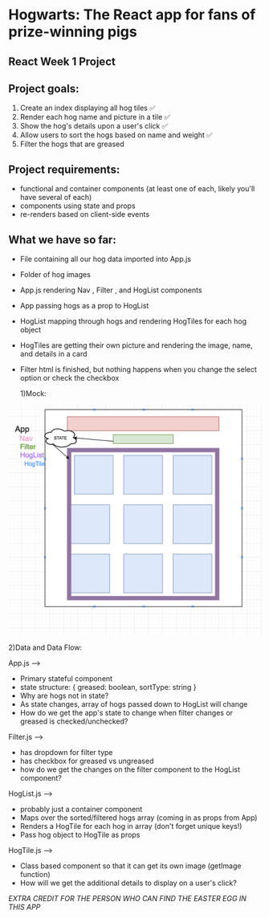 # Hogwarts: The React app for fans of prize-winning pigs

## React Week 1 Project

## Project goals:

1.  Create an index displaying all hog tiles ✅
2.  Render each hog name and picture in a tile ✅
3.  Show the hog's details upon a user's click ✅
4.  Allow users to sort the hogs based on name and weight ✅
5.  Filter the hogs that are greased

## Project requirements:

* functional and container components (at least one of each, likely you'll have several of each)
* components using state and props
* re-renders based on client-side events

## What we have so far:

* File containing all our hog data imported into App.js
* Folder of hog images
* App.js rendering Nav , Filter , and HogList components
* App passing hogs as a prop to HogList
* HogList mapping through hogs and rendering HogTiles for each hog object
* HogTiles are getting their own picture and rendering the image, name, and details in a card
* Filter html is finished, but nothing happens when you change the select option or check the checkbox

  1)Mock:

![mock](./mock.png)

2)Data and Data Flow:

App.js -->

* Primary stateful component
* state structure: { greased: boolean, sortType: string }
* Why are hogs not in state?
* As state changes, array of hogs passed down to HogList will change
* How do we get the app's state to change when filter changes or greased is checked/unchecked?

Filter.js -->

* has dropdown for filter type
* has checkbox for greased vs ungreased
* how do we get the changes on the filter component to the HogList component?

HogList.js -->

* probably just a container component
* Maps over the sorted/filtered hogs array (coming in as props from App)
* Renders a HogTile for each hog in array (don't forget unique keys!)
* Pass hog object to HogTile as props

HogTile.js -->

* Class based component so that it can get its own image (getImage function)
* How will we get the additional details to display on a user's click?

_EXTRA CREDIT FOR THE PERSON WHO CAN FIND THE EASTER EGG IN THIS APP_
